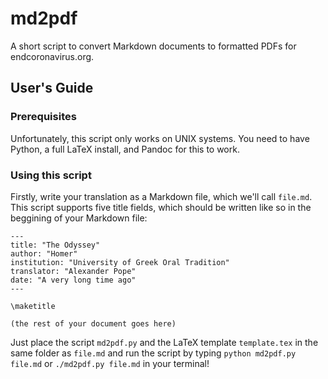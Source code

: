 # md2pdf
A short script to convert Markdown documents to formatted PDFs for endcoronavirus.org.

## User's Guide

### Prerequisites
Unfortunately, this script only works on UNIX systems. You need to have Python, a full LaTeX install, and Pandoc for this to work.

### Using this script
Firstly, write your translation as a Markdown file, which we'll call `file.md`. This script supports five title fields, which should be written like so in the beggining of your Markdown file:

```
---
title: "The Odyssey"
author: "Homer"
institution: "University of Greek Oral Tradition"
translator: "Alexander Pope"
date: "A very long time ago"
---

\maketitle

(the rest of your document goes here)
```
Just place the script `md2pdf.py` and the LaTeX template `template.tex` in the same folder as `file.md` and run the script by typing `python md2pdf.py file.md` or `./md2pdf.py file.md` in your terminal!
